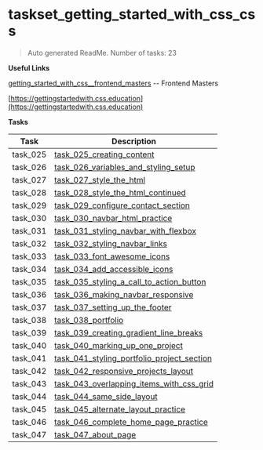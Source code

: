 # taskset_getting_started_with_css_css

> Auto generated ReadMe. Number of tasks: 23

**Useful Links**

[getting_started_with_css__frontend_masters](https://frontendmasters.com/courses/getting-started-css) -- Frontend Masters

[https://gettingstartedwith.css.education](https://gettingstartedwith.css.education)

**Tasks**


| Task     | Description                                                                                                                   |
|----------|-------------------------------------------------------------------------------------------------------------------------------|
| task_025 | [task_025_creating_content](taskset_getting_started_with_css_css/task_025_creating_content)                                   |
| task_026 | [task_026_variables_and_styling_setup](taskset_getting_started_with_css_css/task_026_variables_and_styling_setup)             |
| task_027 | [task_027_style_the_html](taskset_getting_started_with_css_css/task_027_style_the_html)                                       |
| task_028 | [task_028_style_the_html_continued](taskset_getting_started_with_css_css/task_028_style_the_html_continued)                   |
| task_029 | [task_029_configure_contact_section](taskset_getting_started_with_css_css/task_029_configure_contact_section)                 |
| task_030 | [task_030_navbar_html_practice](taskset_getting_started_with_css_css/task_030_navbar_html_practice)                           |
| task_031 | [task_031_styling_navbar_with_flexbox](taskset_getting_started_with_css_css/task_031_styling_navbar_with_flexbox)             |
| task_032 | [task_032_styling_navbar_links](taskset_getting_started_with_css_css/task_032_styling_navbar_links)                           |
| task_033 | [task_033_font_awesome_icons](taskset_getting_started_with_css_css/task_033_font_awesome_icons)                               |
| task_034 | [task_034_add_accessible_icons](taskset_getting_started_with_css_css/task_034_add_accessible_icons)                           |
| task_035 | [task_035_styling_a_call_to_action_button](taskset_getting_started_with_css_css/task_035_styling_a_call_to_action_button)     |
| task_036 | [task_036_making_navbar_responsive](taskset_getting_started_with_css_css/task_036_making_navbar_responsive)                   |
| task_037 | [task_037_setting_up_the_footer](taskset_getting_started_with_css_css/task_037_setting_up_the_footer)                         |
| task_038 | [task_038_portfolio](taskset_getting_started_with_css_css/task_038_portfolio)                                                 |
| task_039 | [task_039_creating_gradient_line_breaks](taskset_getting_started_with_css_css/task_039_creating_gradient_line_breaks)         |
| task_040 | [task_040_marking_up_one_project](taskset_getting_started_with_css_css/task_040_marking_up_one_project)                       |
| task_041 | [task_041_styling_portfolio_project_section](taskset_getting_started_with_css_css/task_041_styling_portfolio_project_section) |
| task_042 | [task_042_responsive_projects_layout](taskset_getting_started_with_css_css/task_042_responsive_projects_layout)               |
| task_043 | [task_043_overlapping_items_with_css_grid](taskset_getting_started_with_css_css/task_043_overlapping_items_with_css_grid)     |
| task_044 | [task_044_same_side_layout](taskset_getting_started_with_css_css/task_044_same_side_layout)                                   |
| task_045 | [task_045_alternate_layout_practice](taskset_getting_started_with_css_css/task_045_alternate_layout_practice)                 |
| task_046 | [task_046_complete_home_page_practice](taskset_getting_started_with_css_css/task_046_complete_home_page_practice)             |
| task_047 | [task_047_about_page](taskset_getting_started_with_css_css/task_047_about_page)                                               |
